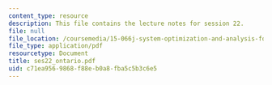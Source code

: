 ```yaml
---
content_type: resource
description: This file contains the lecture notes for session 22.
file: null
file_location: /coursemedia/15-066j-system-optimization-and-analysis-for-manufacturing-summer-2003/c71ea9569868f88eb0a8fba5c5b3c6e5_ses22_ontario.pdf
file_type: application/pdf
resourcetype: Document
title: ses22_ontario.pdf
uid: c71ea956-9868-f88e-b0a8-fba5c5b3c6e5
---
```

